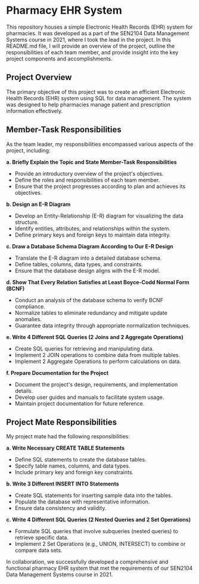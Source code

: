 # Pharmacy EHR System

This repository houses a simple Electronic Health Records (EHR) system for pharmacies. It was developed as a part of the SEN2104 Data Management Systems course in 2021, where I took the lead in the project. In this README.md file, I will provide an overview of the project, outline the responsibilities of each team member, and provide insight into the key project components and accomplishments.

## Project Overview

The primary objective of this project was to create an efficient Electronic Health Records (EHR) system using SQL for data management. The system was designed to help pharmacies manage patient and prescription information effectively.

## Member-Task Responsibilities

As the team leader, my responsibilities encompassed various aspects of the project, including:

**a. Briefly Explain the Topic and State Member-Task Responsibilities**
   - Provide an introductory overview of the project's objectives.
   - Define the roles and responsibilities of each team member.
   - Ensure that the project progresses according to plan and achieves its objectives.

**b. Design an E-R Diagram**
   - Develop an Entity-Relationship (E-R) diagram for visualizing the data structure.
   - Identify entities, attributes, and relationships within the system.
   - Define primary keys and foreign keys to maintain data integrity.

**c. Draw a Database Schema Diagram According to Our E-R Design**
   - Translate the E-R diagram into a detailed database schema.
   - Define tables, columns, data types, and constraints.
   - Ensure that the database design aligns with the E-R model.

**d. Show That Every Relation Satisfies at Least Boyce-Codd Normal Form (BCNF)**
   - Conduct an analysis of the database schema to verify BCNF compliance.
   - Normalize tables to eliminate redundancy and mitigate update anomalies.
   - Guarantee data integrity through appropriate normalization techniques.

**e. Write 4 Different SQL Queries (2 Joins and 2 Aggregate Operations)**
   - Create SQL queries for retrieving and manipulating data.
   - Implement 2 JOIN operations to combine data from multiple tables.
   - Implement 2 Aggregate Operations to perform calculations on data.

**f. Prepare Documentation for the Project**
   - Document the project's design, requirements, and implementation details.
   - Develop user guides and manuals to facilitate system usage.
   - Maintain project documentation for future reference.

## Project Mate Responsibilities

My project mate had the following responsibilities:

**a. Write Necessary CREATE TABLE Statements**
   - Define SQL statements to create the database tables.
   - Specify table names, columns, and data types.
   - Include primary key and foreign key constraints.

**b. Write 3 Different INSERT INTO Statements**
   - Create SQL statements for inserting sample data into the tables.
   - Populate the database with representative information.
   - Ensure data consistency and validity.

**c. Write 4 Different SQL Queries (2 Nested Queries and 2 Set Operations)**
   - Formulate SQL queries that involve subqueries (nested queries) to retrieve specific data.
   - Implement 2 Set Operations (e.g., UNION, INTERSECT) to combine or compare data sets.

In collaboration, we successfully developed a comprehensive and functional pharmacy EHR system that met the requirements of our SEN2104 Data Management Systems course in 2021. 

